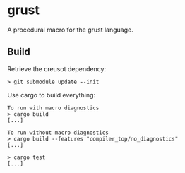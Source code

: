 # grust

A procedural macro for the grust language.


## Build

Retrieve the creusot dependency:

```text
> git submodule update --init
```

Use cargo to build everything:

```text
To run with macro diagnostics
> cargo build 
[...]

To run without macro diagnostics
> cargo build --features "compiler_top/no_diagnostics"
[...]

> cargo test
[...]
```

